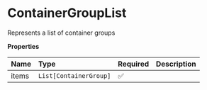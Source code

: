 # ContainerGroupList

Represents a list of container groups

**Properties**

| Name  | Type                   | Required | Description |
| :---- | :--------------------- | :------- | :---------- |
| items | `List[ContainerGroup]` | ✅       |             |
